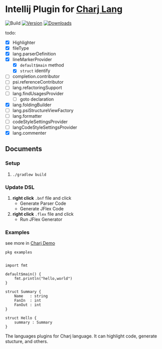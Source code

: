 # Intellij Plugin for [Charj Lang](https://github.com/charj-lang/charj)

![Build](https://github.com/phodal/intellij-charj/workflows/Build/badge.svg)
[![Version](https://img.shields.io/jetbrains/plugin/v/15119-charj.svg)](https://plugins.jetbrains.com/plugin/15119-charj)
[![Downloads](https://img.shields.io/jetbrains/plugin/d/15119-charj.svg)](https://plugins.jetbrains.com/plugin/15119-charj)

todo:

 - [x] Highlighter
 - [x] fileType
 - [x] lang.parserDefinition
 - [x] lineMarkerProvider
      - [x] `default$main` method
      - [x] `struct` identify
 - [ ] completion.contributor
 - [ ] psi.referenceContributor
 - [ ] lang.refactoringSupport
 - [ ] lang.findUsagesProvider
     - [ ] goto declaration
 - [x] lang.foldingBuilder
 - [ ] lang.psiStructureViewFactory
 - [ ] lang.formatter
 - [ ] codeStyleSettingsProvider
 - [ ] langCodeStyleSettingsProvider
 - [x] lang.commenter

## Documents

### Setup

1. `./gradlew build`

### Update DSL

1. **right click** `.bnf` file and click
    - Generate Parser Code
    - Generate JFlex Code
2. **right click** `.flex` file and click
    - Run JFlex Generator

### Examples

see more in [Charj Demo](https://github.com/charj-lang/charj-demo)

```
pkg examples


import fmt

default$main() {
    fmt.println("hello,world")
}

struct Summary {
  	Name   : string
	FanIn  : int
	FanOut : int
}

struct Hello {
    summary : Summary
}
```

<!-- Plugin description -->
The languages plugins for Charj language. It can highlight code, generate stucture, and others.
<!-- Plugin description end -->
